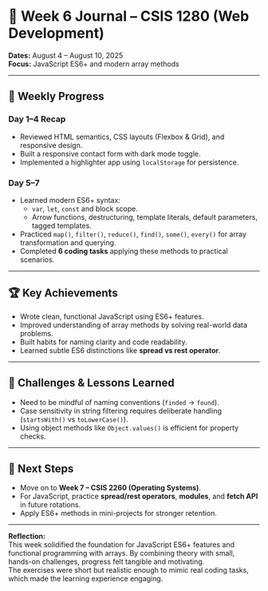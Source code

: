 # 📓 Week 6 Journal – CSIS 1280 (Web Development)

**Dates:** August 4 – August 10, 2025  
**Focus:** JavaScript ES6+ and modern array methods

---

## 📅 Weekly Progress

### **Day 1–4 Recap**

- Reviewed HTML semantics, CSS layouts (Flexbox & Grid), and responsive design.
- Built a responsive contact form with dark mode toggle.
- Implemented a highlighter app using `localStorage` for persistence.

### **Day 5–7**

- Learned modern ES6+ syntax:
  - `var`, `let`, `const` and block scope.
  - Arrow functions, destructuring, template literals, default parameters, tagged templates.
- Practiced `map()`, `filter()`, `reduce()`, `find()`, `some()`, `every()` for array transformation and querying.
- Completed **6 coding tasks** applying these methods to practical scenarios.

---

## 🏆 Key Achievements

- Wrote clean, functional JavaScript using ES6+ features.
- Improved understanding of array methods by solving real-world data problems.
- Built habits for naming clarity and code readability.
- Learned subtle ES6 distinctions like **spread vs rest operator**.

---

## 📌 Challenges & Lessons Learned

- Need to be mindful of naming conventions (`finded` → `found`).
- Case sensitivity in string filtering requires deliberate handling (`startsWith()` vs `toLowerCase()`).
- Using object methods like `Object.values()` is efficient for property checks.

---

## 🚀 Next Steps

- Move on to **Week 7 – CSIS 2260 (Operating Systems)**.
- For JavaScript, practice **spread/rest operators**, **modules**, and **fetch API** in future rotations.
- Apply ES6+ methods in mini-projects for stronger retention.

---

**Reflection:**  
This week solidified the foundation for JavaScript ES6+ features and functional programming with arrays. By combining theory with small, hands-on challenges, progress felt tangible and motivating.  
The exercises were short but realistic enough to mimic real coding tasks, which made the learning experience engaging.
